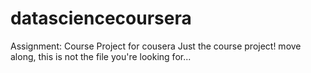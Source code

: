 # datasciencecoursera
Assignment: Course Project for cousera
Just the course project!  move along, this is not the file you're looking for...

